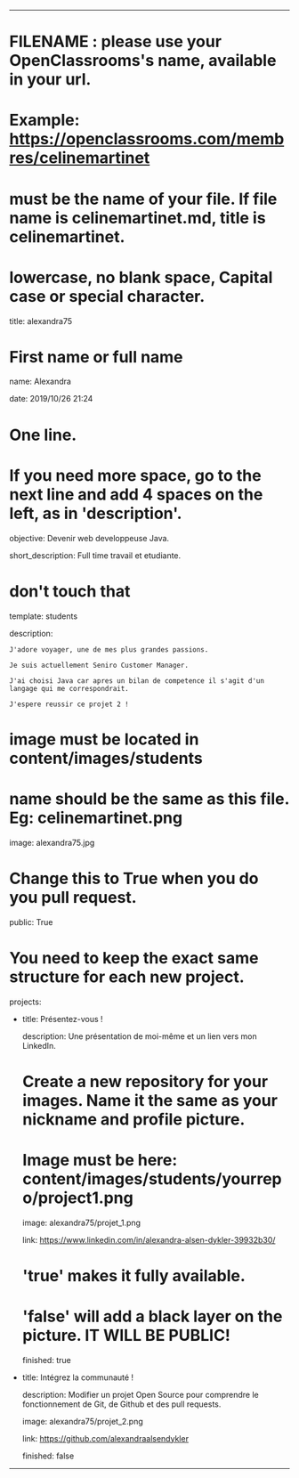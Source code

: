---


# FILENAME : please use your OpenClassrooms's name, available in your url.

# Example: https://openclassrooms.com/membres/celinemartinet

# must be the name of your file. If file name is celinemartinet.md, title is celinemartinet.

# lowercase, no blank space, Capital case or special character.

title: alexandra75


# First name or full name

name: Alexandra

date: 2019/10/26 21:24


# One line.

# If you need more space, go to the next line and add 4 spaces on the left, as in 'description'.

objective: Devenir web developpeuse Java.

short_description: Full time travail et etudiante.


# don't touch that

template: students

description:

    J'adore voyager, une de mes plus grandes passions.

    Je suis actuellement Seniro Customer Manager.

    J'ai choisi Java car apres un bilan de competence il s'agit d'un langage qui me correspondrait.

    J'espere reussir ce projet 2 !


# image must be located in content/images/students

# name should be the same as this file. Eg: celinemartinet.png

image: alexandra75.jpg


# Change this to True when you do you pull request.

public: True


# You need to keep the exact same structure for each new project.

projects:

  - title: Présentez-vous !

    description: Une présentation de moi-même et un lien vers mon LinkedIn.

    # Create a new repository for your images. Name it the same as your nickname and profile picture.

    # Image must be here: content/images/students/yourrepo/project1.png

    image: alexandra75/projet_1.png

    link: https://www.linkedin.com/in/alexandra-alsen-dykler-39932b30/

    # 'true' makes it fully available.

    # 'false' will add a black layer on the picture. IT WILL BE PUBLIC!

    finished: true

  - title: Intégrez la communauté !

    description: Modifier un projet Open Source pour comprendre le fonctionnement de Git, de Github et des pull requests. 

    image: alexandra75/projet_2.png

    link: https://github.com/alexandraalsendykler

    finished: false


---